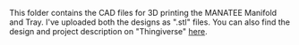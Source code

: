 This folder contains the CAD files for 3D printing the MANATEE Manifold and Tray. I've uploaded both the designs as ".stl" files. You can also find the design and project description on "Thingiverse" [here](https://www.thingiverse.com/thing:6174004).
